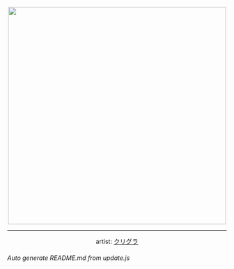 
<p align="center">
  <img width="500" src="https://nekos.best/api/v2/neko/0240.png">
  <hr/>
  <center>
    artist: <a href="https://www.pixiv.net/en/artworks/62976421">クリグラ</a>
  </center>
</p>


###### Auto generate README.md from update.js

